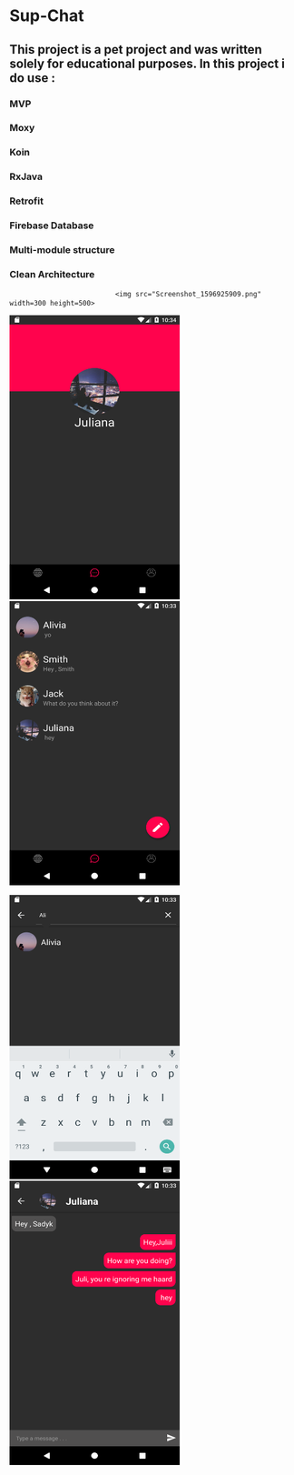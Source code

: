 # Sup-Chat

## This project is a pet project and was written solely for educational purposes. In this project i do use : 
### MVP
### Moxy
### Koin
### RxJava
### Retrofit
### Firebase Database
### Multi-module structure 
### Clean Architecture

                              <img src="Screenshot_1596925909.png" width=300 height=500>

<img src="Screenshot_1596926068.png" width=300 height=500>       <img src="Screenshot_1596925992.png" width=300 height=500>

<img src="Screenshot_1596926005.png" width=300 height=500>       <img src="Screenshot_1596926026.png" width=300 height=500>

